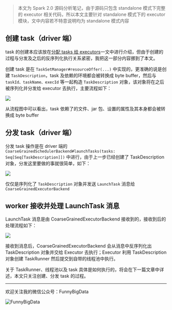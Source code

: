 > 本文为 Spark 2.0 源码分析笔记，由于源码只包含 standalone 模式下完整的 executor 相关代码，所以本文主要针对 standalone 模式下的 executor 模块，文中内容若不特意说明均为 standalone 模式内容

## 创建 task（driver 端）
task 的创建本应该放在[分配 tasks 给 executors](http://www.jianshu.com/p/17a61ff4d65c)一文中进行介绍，但由于创建的过程与分发及之后的反序列化执行关系紧密，我把这一部分内容挪到了本文。

创建 task 是在 ```TaskSetManager#resourceOffer(...)``` 中实现的，更准确的说是创建 ```TaskDescription```，task 及依赖的环境都会被转换成 byte buffer，然后与 ```taskId、taskName、execId``` 等一起构造 ```TaskDescription``` 对象，该对象将在之后被序列化并分发给 executor 去执行，主要流程如下：


![](http://upload-images.jianshu.io/upload_images/204749-f2f18156070f63bf.jpg?imageMogr2/auto-orient/strip%7CimageView2/2/w/1240)


从流程图中可以看出，task 依赖了的文件、jar 包、设置的属性及其本身都会被转换成 byte buffer 

## 分发 task（driver 端）
分发 task 操作是在 driver 端的 ```CoarseGrainedSchedulerBackend#launchTasks(tasks: Seq[Seq[TaskDescription]])``` 中进行，由于上一步已经创建了 TaskDescription 对象，分发这里要做的事就很简单，如下：


![](http://upload-images.jianshu.io/upload_images/204749-8e0b3a99c427fc2b.jpg?imageMogr2/auto-orient/strip%7CimageView2/2/w/1240)


仅仅是序列化了 ```TaskDescription``` 对象并发送 ```LaunchTask``` 消息给 ```CoarseGrainedExecutorBackend```

## worker 接收并处理 LaunchTask 消息
LaunchTask 消息是由 CoarseGrainedExecutorBackend 接收到的，接收到后的处理流程如下：


![](http://upload-images.jianshu.io/upload_images/204749-209b2328e4380d8d.jpg?imageMogr2/auto-orient/strip%7CimageView2/2/w/1240)



接收到消息后，CoarseGrainedExecutorBackend 会从消息中反序列化出 TaskDescription 对象并交给 Executor 去执行；Executor 利用 TaskDescription 对象创建 TaskRunner 然后提交到自带的线程池中执行。

关于 TaskRunner、线程池以及 task 具体是如何执行的，将会在下一篇文章中详述，本文只关注创建、分发 task 的过程。

---

欢迎关注我的微信公众号：FunnyBigData

![FunnyBigData](http://upload-images.jianshu.io/upload_images/204749-2f217e5d38fc1bcb.jpg?imageMogr2/auto-orient/strip%7CimageView2/2/w/1240)
